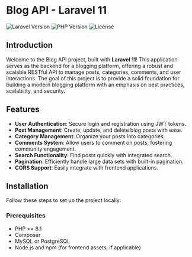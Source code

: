 # Blog API - Laravel 11

![Laravel Version](https://img.shields.io/badge/Laravel-11.x-red)
![PHP Version](https://img.shields.io/badge/PHP-%5E8.1-blue)
![License](https://img.shields.io/github/license/irvandenata/be-blog-laravel-11)

## Introduction

Welcome to the Blog API project, built with **Laravel 11**! This application serves as the backend for a blogging platform, offering a robust and scalable RESTful API to manage posts, categories, comments, and user interactions. The goal of this project is to provide a solid foundation for building a modern blogging platform with an emphasis on best practices, scalability, and security.

## Features

- **User Authentication**: Secure login and registration using JWT tokens.
- **Post Management**: Create, update, and delete blog posts with ease.
- **Category Management**: Organize your posts into categories.
- **Comments System**: Allow users to comment on posts, fostering community engagement.
- **Search Functionality**: Find posts quickly with integrated search.
- **Pagination**: Efficiently handle large data sets with built-in pagination.
- **CORS Support**: Easily integrate with frontend applications.

## Installation

Follow these steps to set up the project locally:

### Prerequisites

- PHP >= 8.1
- Composer
- MySQL or PostgreSQL
- Node.js and npm (for frontend assets, if applicable)
